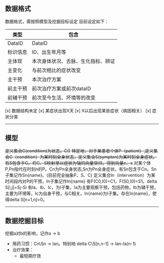 
## 数据格式
数据格式，需按照模型及挖掘目标设定
目前设定如下：

| 类型 | 包含 |
| ------ | ------ |
| DataID | DataID |
| 标识信息 | ID、出生年月等 |
| 主体现 | 本次身体状况、舌脉、生化指标、辨证 |
| 主变化 | 与前次相比的症状改变 |
| 主干预 | 本次治疗方案 |
| 前主干预 | 前次治疗方案或前次dataID |
| 前辅干预 | 前次至今生活、坏境等的改变 |

[x] 数据结构未定
[x] 某症状出现X天
[x] X以后出现某些症状（病因相关）
[x] 症状分类

---
## 模型
~~定义集合C(condition)为状态。C()~~
~~特定地，对于某患者个体P（patient）,定义集合C（condition）为某时刻全身状态，定义集合S(sympton)为某时刻全身症状。有S包含于C。将C、S映射至以症状为轴的向量空间，得到向量c、s~~
对某个体P,Pn指代在时刻n的P。Cn为Pn全身状态,Sn为Pn全身症状。有Sn包含于Cn。Sn子集记作Sn{name}。(目前完全抽象P、S、C)
定义集合In（intervention）为某时间段内对P的干预，In子集记作In{name}
有F(C0,I0)=C1，F(S0,I0)=S1。delta S[i,j]=Sj-Si
有Ia、Ib、Ic，为I子集，Ia为主要观察干预，包括药物，Ib为辅干预，主要为环境等，Ic为自身干预，与C相关。In{name}为I子集。存在In{name}，使得delta S[n+1,n]=0。


---
## 数据挖掘目标
挖掘a对b的影响，记作a -> b
- 用药习惯：Cn\Sn -> Ian。特别地 delta C\S[n,n-1] -> Ian-Ia(n-1)
- 治疗效果：
	- 最短期疗效
